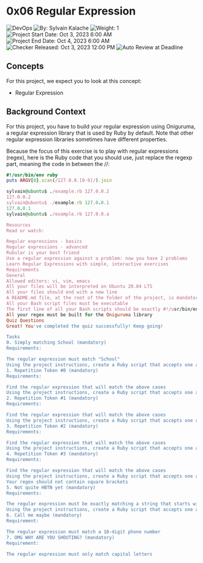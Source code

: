 # 0x06 Regular Expression

![DevOps](https://img.shields.io/badge/DevOps-Project-brightgreen)
![By: Sylvain Kalache](https://img.shields.io/badge/By-Sylvain%20Kalache-blue)
![Weight: 1](https://img.shields.io/badge/Weight-1-lightgrey)
![Project Start Date: Oct 3, 2023 6:00 AM](https://img.shields.io/badge/Project%20Start%20Date-Oct%203%2C%202023%206%3A00%20AM-brightgreen)
![Project End Date: Oct 4, 2023 6:00 AM](https://img.shields.io/badge/Project%20End%20Date-Oct%204%2C%202023%206%3A00%20AM-red)
![Checker Released: Oct 3, 2023 12:00 PM](https://img.shields.io/badge/Checker%20Released-Oct%203%2C%202023%2012%3A00%20PM-orange)
![Auto Review at Deadline](https://img.shields.io/badge/Auto%20Review%20at%20Deadline-Yes-green)

## Concepts

For this project, we expect you to look at this concept:
- Regular Expression

## Background Context

For this project, you have to build your regular expression using Oniguruma, a regular expression library that is used by Ruby by default. Note that other regular expression libraries sometimes have different properties.

Because the focus of this exercise is to play with regular expressions (regex), here is the Ruby code that you should use, just replace the regexp part, meaning the code in between the //:

```ruby
#!/usr/bin/env ruby
puts ARGV[0].scan(/127.0.0.[0-9]/).join

sylvain@ubuntu$ ./example.rb 127.0.0.2
127.0.0.2
sylvain@ubuntu$ ./example.rb 127.0.0.1
127.0.0.1
sylvain@ubuntu$ ./example.rb 127.0.0.a

Resources
Read or watch:

Regular expressions - basics
Regular expressions - advanced
Rubular is your best friend
Use a regular expression against a problem: now you have 2 problems
Learn Regular Expressions with simple, interactive exercises
Requirements
General
Allowed editors: vi, vim, emacs
All your files will be interpreted on Ubuntu 20.04 LTS
All your files should end with a new line
A README.md file, at the root of the folder of the project, is mandatory
All your Bash script files must be executable
The first line of all your Bash scripts should be exactly #!/usr/bin/env ruby
All your regex must be built for the Oniguruma library
Quiz Questions
Great! You've completed the quiz successfully! Keep going!

Tasks
0. Simply matching School (mandatory)
Requirements:

The regular expression must match "School"
Using the project instructions, create a Ruby script that accepts one argument and pass it to a regular expression matching method
1. Repetition Token #0 (mandatory)
Requirements:

Find the regular expression that will match the above cases
Using the project instructions, create a Ruby script that accepts one argument and pass it to a regular expression matching method
2. Repetition Token #1 (mandatory)
Requirements:

Find the regular expression that will match the above cases
Using the project instructions, create a Ruby script that accepts one argument and pass it to a regular expression matching method
3. Repetition Token #2 (mandatory)
Requirements:

Find the regular expression that will match the above cases
Using the project instructions, create a Ruby script that accepts one argument and pass it to a regular expression matching method
4. Repetition Token #3 (mandatory)
Requirements:

Find the regular expression that will match the above cases
Using the project instructions, create a Ruby script that accepts one argument and pass it to a regular expression matching method
Your regex should not contain square brackets
5. Not quite HBTN yet (mandatory)
Requirements:

The regular expression must be exactly matching a string that starts with 'h', ends with 'n', and can have any single character in between
Using the project instructions, create a Ruby script that accepts one argument and pass it to a regular expression matching method
6. Call me maybe (mandatory)
Requirement:

The regular expression must match a 10-digit phone number
7. OMG WHY ARE YOU SHOUTING? (mandatory)
Requirement:

The regular expression must only match capital letters
